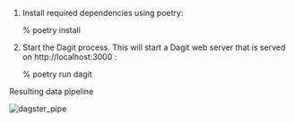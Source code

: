 1. Install required dependencies using poetry:

    % poetry install

2. Start the Dagit process. This will start a Dagit web server that is served on http://localhost:3000 :

    % poetry run dagit


Resulting data pipeline

![dagster_pipe](https://user-images.githubusercontent.com/80683477/217897075-434952d7-fc3e-46f5-99b7-4de0f3c010ee.jpg)
